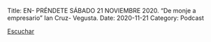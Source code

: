 Title: EN- PRÉNDETE SÁBADO 21 NOVIEMBRE 2020. “De monje a empresario” Ian Cruz- Vegusta.
Date: 2020-11-21
Category: Podcast

<a href="https://s.danilorca.com/2020-11-21.mp3" type="audio/mpeg">
Escuchar
</a>

